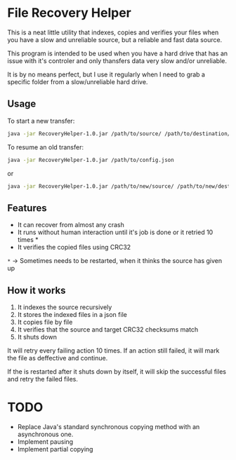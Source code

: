 # File Recovery Helper

This is a neat little utility that indexes, copies and verifies your files when you have a slow and unreliable source, but a reliable and fast data source.

This program is intended to be used when you have a hard drive that has an issue with it's controler and only thansfers data very slow and/or unreliable.

It is by no means perfect, but I use it regularly when I need to grab a specific folder from a slow/unreliable hard drive.

## Usage
To start a new transfer:
```bash
java -jar RecoveryHelper-1.0.jar /path/to/source/ /path/to/destination/ /path/to/config.json
```
To resume an old transfer:

```bash
java -jar RecoveryHelper-1.0.jar /path/to/config.json
```
or

```bash
java -jar RecoveryHelper-1.0.jar /path/to/new/source/ /path/to/new/destination/ /path/to/old/config.json
```

## Features

 - It can recover from almost any crash 
 - It runs without human interaction until it's job is done or it retried 10 times * 
 - It verifies the copied files using CRC32

`*` -> Sometimes needs to be restarted, when it thinks the source has given up 
## How it works

1. It indexes the source recursively
2. It stores the indexed files in a json file
3. It copies file by file
4. It verifies that the source and target CRC32 checksums match
5. It shuts down

It will retry every failing action 10 times.
If an action still failed, it will mark the file as deffective and continue.

If the is restarted after it shuts down by itself, it will skip the successful files and retry the failed files.

# TODO
 - Replace Java's standard synchronous copying method with an asynchronous one.
 - Implement pausing
 - Implement partial copying 